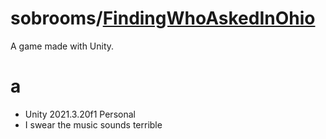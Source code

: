# sobrooms/[FindingWhoAskedInOhio](https://github.com/sobrooms/FindingWhoAskedInOhio)
A game made with Unity.

# a
* Unity 2021.3.20f1 Personal
* I swear the music sounds terrible